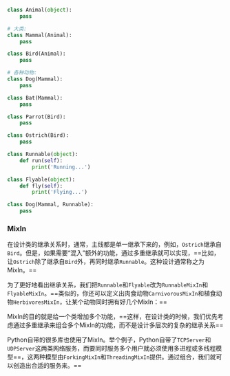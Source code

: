 ```python
class Animal(object):
    pass

# 大类:
class Mammal(Animal):
    pass

class Bird(Animal):
    pass

# 各种动物:
class Dog(Mammal):
    pass

class Bat(Mammal):
    pass

class Parrot(Bird):
    pass

class Ostrich(Bird):
    pass
```

```python
class Runnable(object):
    def run(self):
        print('Running...')

class Flyable(object):
    def fly(self):
        print('Flying...')
```

```python
class Dog(Mammal, Runnable):
    pass
```

### MixIn

在设计类的继承关系时，通常，主线都是单一继承下来的，例如，`Ostrich`继承自`Bird`。但是，如果需要“混入”额外的功能，通过多重继承就可以实现，==比如，让`Ostrich`除了继承自`Bird`外，再同时继承`Runnable`。这种设计通常称之为MixIn。==

为了更好地看出继承关系，我们把`Runnable`和`Flyable`改为`RunnableMixIn`和`FlyableMixIn`。==类似的，你还可以定义出肉食动物`CarnivorousMixIn`和植食动物`HerbivoresMixIn`，让某个动物同时拥有好几个MixIn：==

MixIn的目的就是给一个类增加多个功能，==这样，在设计类的时候，我们优先考虑通过多重继承来组合多个MixIn的功能，而不是设计多层次的复杂的继承关系==

Python自带的很多库也使用了MixIn。举个例子，Python自带了`TCPServer`和`UDPServer`这两类网络服务，而要同时服务多个用户就必须使用多进程或多线程模型==，这两种模型由`ForkingMixIn`和`ThreadingMixIn`提供。通过组合，我们就可以创造出合适的服务来。==